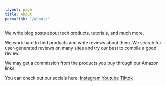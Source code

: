```yaml
---
layout: page
title: About
permalink: "/about/"
---
```


We write blog posts about tech products, tutorials, and much more.

We work hard to find products and write reviews about them. We search for user-generated reviews on many sites and try our best to compile a good review.

We may get a commission from the products you buy through our Amazon links.

You can check out our socials here:
[Instagram](https://instagram.com/tech_topic_)
[Youtube](https://www.youtube.com/channel/UCPFELz5VkpUfW157Ckp76Ag)
[Tiktok](https://tiktok.com/@techtopic.org)
